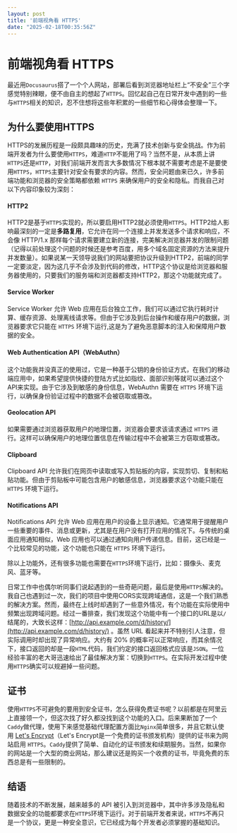 ```yaml
---
layout: post
title: '前端视角看 HTTPS'
date: "2025-02-18T00:35:56Z"
---
```

前端视角看 HTTPS
===========

最近用`Docusaurus`搭了一个个人网站，部署后看到浏览器地址栏上“不安全”三个字感觉特别辣眼，便不由自主的想起了`HTTPS`。回忆起自己在日常开发中遇到的一些与`HTTPS`相关的知识，忍不住想将这些年积累的一些细节和心得体会整理一下。

为什么要使用HTTPS
-----------

HTTPS的发展历程是一段颇具趣味的历史，充满了技术创新与安全挑战。作为前端开发者为什么要使用`HTTPS`，难道`HTTP`不能用了吗？当然不是，从本质上讲`HTTPS`还是`HTTP`，对我们前端开发而言大多数情况下根本就不需要考虑是不是要使用`HTTPS`，`HTTPS`主要针对安全有要求的内容。然而，安全问题由来已久，许多前端功能和浏览器的安全策略都依赖 `HTTPS` 来确保用户的安全和隐私。而我自己对以下内容印象较为深刻：

#### HTTP2

HTTP2是基于`HTTPS`实现的，所以要启用HTTP2就必须使用`HTTPS`。HTTP2给人影响最深刻的一定是**多路复用**，它允许在同一个连接上并发发送多个请求和响应，不会像 HTTP/1.x 那样每个请求需要建立新的连接，完美解决浏览器并发的限制问题（记得以前处理这个问题的时候还是参考百度，用多个域名固定资源的方法来提升并发数量）。如果说某一天领导说我们的网站要把协议升级到HTTP2，前端的同学一定要淡定，因为这几乎不会涉及到代码的修改，HTTP这个协议是给浏览器和服务器使用的，只要我们的服务端和浏览器都支持HTTP2，那这个功能就完成了。

#### Service Worker

Service Worker 允许 Web 应用在后台独立工作，我们可以通过它执行耗时计算、缓存资源、处理离线请求等。但由于它涉及到后台操作和缓存用户的数据，浏览器要求它只能在 `HTTPS` 环境下运行,这是为了避免恶意脚本的注入和保障用户数据的安全。

#### Web Authentication API（WebAuthn）

这个功能我并没真正的使用过，它是一种基于公钥的身份验证方式，在我们的移动端应用中，如果希望提供快捷的登陆方式比如指纹、面部识别等就可以通过这个API来实现。由于它涉及到敏感的身份信息，WebAuthn 需要在 `HTTPS` 环境下运行，以确保身份验证过程中的数据不会被窃取或篡改。

#### Geolocation API

如果需要通过浏览器获取用户的地理位置，浏览器会要求该请求通过 `HTTPS` 进行。这样可以确保用户的地理位置信息在传输过程中不会被第三方窃取或篡改。

#### Clipboard

Clipboard API 允许我们在网页中读取或写入剪贴板的内容，实现剪切、复制和粘贴功能。但由于剪贴板中可能包含用户的敏感信息，浏览器要求这个功能只能在 `HTTPS` 环境下运行。

#### Notifications API

Notifications API 允许 Web 应用在用户的设备上显示通知。它通常用于提醒用户一些重要的事件、消息或更新，尤其是在用户没有打开应用的情况下。与传统的桌面应用通知相似，Web 应用也可以通过通知向用户传递信息。目前，这已经是一个比较常见的功能，这个功能也只能在 `HTTPS` 环境下运行。

除以上功能外，还有很多功能也需要在`HTTPS`环境下运行，比如：摄像头、麦克风、蓝牙等。

日常工作中也偶尔听同事们说起遇到的一些奇葩问题，最后是使用`HTTPS`解决的。我自己也遇到过一次，我们的项目中使用CORS实现跨域通信，这是一个我们熟悉的解决方案。然而，最终在上线时却遇到了一些意外情况，有个功能在实际使用中频繁出现跨域问题。经过一番排查，我们发现这个功能中有一个接口的URL是以`/`结尾的，大致长这样：[http://api.example.com/d/history/](http://api.example.com/d/history/) 。虽然 URL 看起来并不特别引人注意，但实际调用时却出现了异常响应。大约有 20% 的概率可以正常响应，而其余情况下，接口返回的却是一段`HTML`代码，我们约定的接口返回格式应该是`JSON`。一位经验丰富的老大哥迅速给出了最佳解决方案：切换到`HTTPS`。在实际开发过程中使用`HTTPS`确实可以规避掉一些问题。

证书
--

使用`HTTPS`不可避免的要用到安全证书，怎么获得免费证书呢？以前都是在阿里云上直接领一个，但这次找了好久都没找到这个功能的入口。后来果断加了一个`Caddy`做代理，使用下来感觉基础代理配置方面比`Nginx`简单很多，并且它默认使用 [Let's Encrypt](https://letsencrypt.org/)（Let's Encrypt是一个免费的证书颁发机构）提供的证书来为网站启用 `HTTPS`。`Caddy`提供了简单、自动化的证书颁发和续期服务。当然，如果你的网站是一个大型的商业网站，那么建议还是购买一个收费的证书，毕竟免费的东西总是有一些限制的。

结语
--

随着技术的不断发展，越来越多的 API 被引入到浏览器中，其中许多涉及隐私和数据安全的功能都要求在`HTTPS`环境下运行。对于前端开发者来说，`HTTPS`不再只是一个协议，更是一种安全意识，它已经成为每个开发者必须掌握的基础知识。
